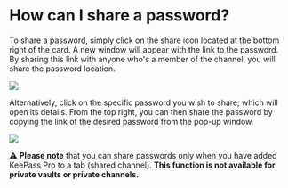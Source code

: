 # How can I share a password?

<p class="no-margin">To share a password, simply click on the share icon located at the bottom right of the card. A new window will appear with the link to the password. By sharing this link with anyone who's a member of the channel, you will share the password location.</p>
<p class="no-margin"></p>
<div class="intercom-container"><img src="/assets/img/teams-pro/image_68.png"></div><p class="no-margin">Alternatively, click on the specific password you wish to share, which will open its details. From the top right, you can then share the password by copying the link of the desired password from the pop-up window.</p>
<p class="no-margin"></p>
<div class="intercom-container"><img src="/assets/img/teams-pro/image_69.png"></div><p class="no-margin"></p>
<p class="no-margin">⚠️ <b>Please note</b> that you can share passwords only when you have added KeePass Pro to a tab (shared channel). <b>This function is not available for private vaults or private channels.</b></p>

<Hubspot />
<Clarity />
<GoogleAnalytics />

